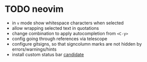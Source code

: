 # TODO neovim

- in `v` mode show whitespace characters when selected
- allow wrapping selected text in quotations
- change combination to apply autocompletion from `<C-y>`
- config going through references via telescope
- configure gitsigns, so that signcolumn marks are not hidden by
  errors/warnings/hints
- install custom status bar
  [candidate](https://github.com/nvim-lualine/lualine.nvim)
